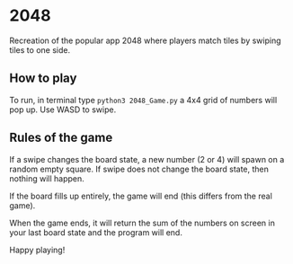 # 2048
Recreation of the popular app 2048 where players match tiles by swiping tiles to one side.

## How to play
To run, in terminal type `python3 2048_Game.py` a 4x4 grid of numbers will pop up. Use WASD to swipe.

## Rules of the game
If a swipe changes the board state, a new number (2 or 4) will spawn on a random empty square. If swipe does not change the board state, then nothing will happen.

If the board fills up entirely, the game will end (this differs from the real game).

When the game ends, it will return the sum of the numbers on screen in your last board state and the program will end.

Happy playing!
